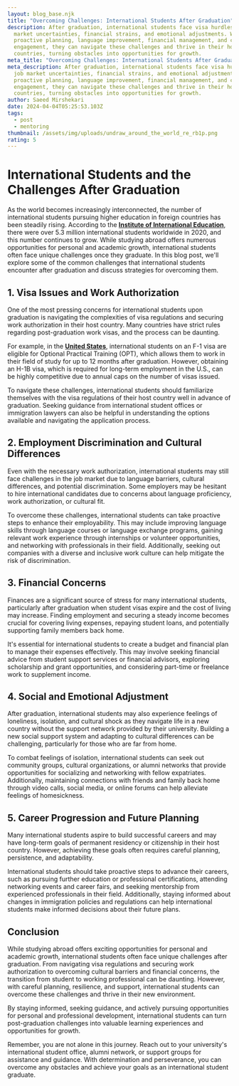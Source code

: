 ```yaml
---
layout: blog_base.njk
title: "Overcoming Challenges: International Students After Graduation"
description: After graduation, international students face visa hurdles, job
  market uncertainties, financial strains, and emotional adjustments. With
  proactive planning, language improvement, financial management, and community
  engagement, they can navigate these challenges and thrive in their host
  countries, turning obstacles into opportunities for growth.
meta_title: "Overcoming Challenges: International Students After Graduation"
meta_description: After graduation, international students face visa hurdles,
  job market uncertainties, financial strains, and emotional adjustments. With
  proactive planning, language improvement, financial management, and community
  engagement, they can navigate these challenges and thrive in their host
  countries, turning obstacles into opportunities for growth.
author: Saeed Mirshekari
date: 2024-04-04T05:25:53.103Z
tags:
  - post
  - mentoring
thumbnail: /assets/img/uploads/undraw_around_the_world_re_rb1p.png
rating: 5
---
```

# International Students and the Challenges After Graduation

As the world becomes increasingly interconnected, the number of international students pursuing higher education in foreign countries has been steadily rising. According to the **[Institute of International Education](https://www.iie.org/)**, there were over 5.3 million international students worldwide in 2020, and this number continues to grow. While studying abroad offers numerous opportunities for personal and academic growth, international students often face unique challenges once they graduate. In this blog post, we'll explore some of the common challenges that international students encounter after graduation and discuss strategies for overcoming them.

## 1. Visa Issues and Work Authorization

One of the most pressing concerns for international students upon graduation is navigating the complexities of visa regulations and securing work authorization in their host country. Many countries have strict rules regarding post-graduation work visas, and the process can be daunting. 

For example, in the **[United States](https://www.uscis.gov/working-in-the-united-states/students-and-exchange-visitors/optional-practical-training-opt-for-f-1-students)**, international students on an F-1 visa are eligible for Optional Practical Training (OPT), which allows them to work in their field of study for up to 12 months after graduation. However, obtaining an H-1B visa, which is required for long-term employment in the U.S., can be highly competitive due to annual caps on the number of visas issued.

To navigate these challenges, international students should familiarize themselves with the visa regulations of their host country well in advance of graduation. Seeking guidance from international student offices or immigration lawyers can also be helpful in understanding the options available and navigating the application process.

## 2. Employment Discrimination and Cultural Differences

Even with the necessary work authorization, international students may still face challenges in the job market due to language barriers, cultural differences, and potential discrimination. Some employers may be hesitant to hire international candidates due to concerns about language proficiency, work authorization, or cultural fit.

To overcome these challenges, international students can take proactive steps to enhance their employability. This may include improving language skills through language courses or language exchange programs, gaining relevant work experience through internships or volunteer opportunities, and networking with professionals in their field. Additionally, seeking out companies with a diverse and inclusive work culture can help mitigate the risk of discrimination.

## 3. Financial Concerns

Finances are a significant source of stress for many international students, particularly after graduation when student visas expire and the cost of living may increase. Finding employment and securing a steady income becomes crucial for covering living expenses, repaying student loans, and potentially supporting family members back home.

It's essential for international students to create a budget and financial plan to manage their expenses effectively. This may involve seeking financial advice from student support services or financial advisors, exploring scholarship and grant opportunities, and considering part-time or freelance work to supplement income.

## 4. Social and Emotional Adjustment

After graduation, international students may also experience feelings of loneliness, isolation, and cultural shock as they navigate life in a new country without the support network provided by their university. Building a new social support system and adapting to cultural differences can be challenging, particularly for those who are far from home.

To combat feelings of isolation, international students can seek out community groups, cultural organizations, or alumni networks that provide opportunities for socializing and networking with fellow expatriates. Additionally, maintaining connections with friends and family back home through video calls, social media, or online forums can help alleviate feelings of homesickness.

## 5. Career Progression and Future Planning

Many international students aspire to build successful careers and may have long-term goals of permanent residency or citizenship in their host country. However, achieving these goals often requires careful planning, persistence, and adaptability.

International students should take proactive steps to advance their careers, such as pursuing further education or professional certifications, attending networking events and career fairs, and seeking mentorship from experienced professionals in their field. Additionally, staying informed about changes in immigration policies and regulations can help international students make informed decisions about their future plans.

## Conclusion

While studying abroad offers exciting opportunities for personal and academic growth, international students often face unique challenges after graduation. From navigating visa regulations and securing work authorization to overcoming cultural barriers and financial concerns, the transition from student to working professional can be daunting. However, with careful planning, resilience, and support, international students can overcome these challenges and thrive in their new environment.

By staying informed, seeking guidance, and actively pursuing opportunities for personal and professional development, international students can turn post-graduation challenges into valuable learning experiences and opportunities for growth.

Remember, you are not alone in this journey. Reach out to your university's international student office, alumni network, or support groups for assistance and guidance. With determination and perseverance, you can overcome any obstacles and achieve your goals as an international student graduate.
